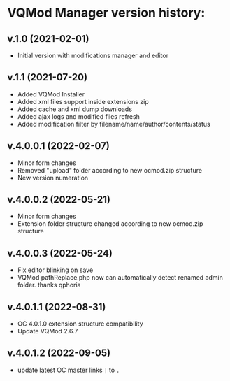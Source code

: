 # VQMod Manager version history:

## v.1.0 (2021-02-01)
- Initial version with modifications manager and editor


## v.1.1 (2021-07-20)
- Added VQMod Installer
- Added xml files support inside extensions zip
- Added cache and xml dump downloads
- Added ajax logs and modified files refresh
- Added modification filter by filename/name/author/contents/status


## v.4.0.0.1 (2022-02-07)
- Minor form changes
- Removed "upload" folder according to new ocmod.zip structure
- New version numeration


## v.4.0.0.2 (2022-05-21)
- Minor form changes
- Extension folder structure changed according to new ocmod.zip structure


## v.4.0.0.3 (2022-05-24)
- Fix editor blinking on save
- VQMod pathReplace.php now can automatically detect renamed admin folder. thanks qphoria


## v.4.0.1.1 (2022-08-31)
- OC 4.0.1.0 extension structure compatibility
- Update VQMod 2.6.7


## v.4.0.1.2 (2022-09-05)
- update latest OC master links `|` to `.`